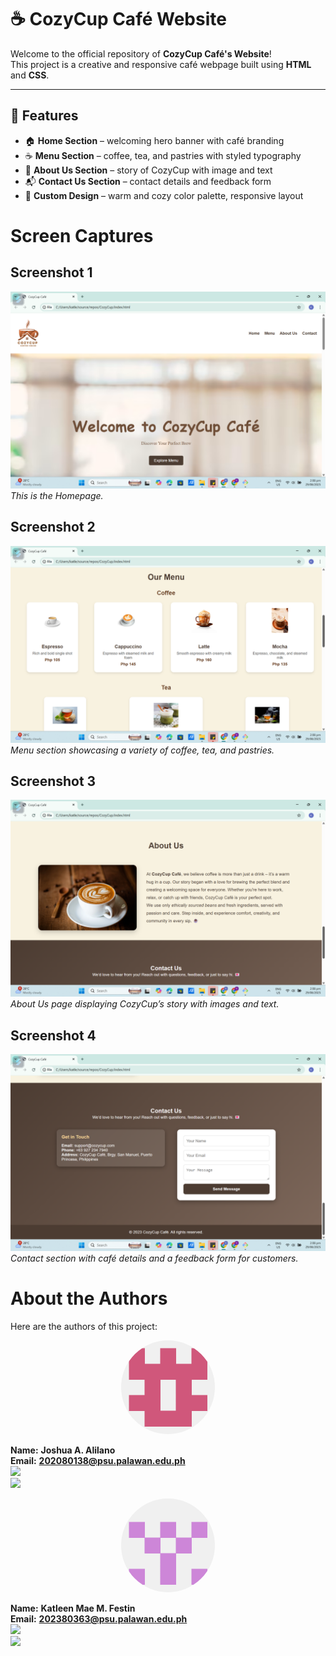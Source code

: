 # ☕ CozyCup Café Website

Welcome to the official repository of **CozyCup Café's Website**!  
This project is a creative and responsive café webpage built using **HTML** and **CSS**.  

---

## 📌 Features  

- 🏠 **Home Section** – welcoming hero banner with café branding  
- ☕ **Menu Section** – coffee, tea, and pastries with styled typography  
- 📖 **About Us Section** – story of CozyCup with image and text  
- 📬 **Contact Us Section** – contact details and feedback form  
- 🎨 **Custom Design** – warm and cozy color palette, responsive layout  

# Screen Captures

## Screenshot 1
![Screenshot 1](img/Screenshot%20(156).png)  
*This is the Homepage.*

## Screenshot 2
![Screenshot 2](img/Screenshot%20(157).png)  
*Menu section showcasing a variety of coffee, tea, and pastries.*

## Screenshot 3
![Screenshot 3](img/Screenshot%20(159).png)  
*About Us page displaying CozyCup’s story with images and text.*

## Screenshot 4
![Screenshot 4](img/Screenshot%20(160).png)  
*Contact section with café details and a feedback form for customers.*


# About the Authors

Here are the authors of this project:

<p align="center">
  <img src="img/225098797.png" width="150" style="border-radius:50%;" alt="Joshua A. Alilano">
</p>

**Name:** **Joshua A. Alilano**  
**Email:** **202080138@psu.palawan.edu.ph**  
[<img src="https://raw.githubusercontent.com/gauravghongde/social-icons/master/facebook/facebook.png" width="30">](https://web.facebook.com/joshua.alilano.9)  
[<img src="https://raw.githubusercontent.com/gauravghongde/social-icons/master/github/github.png" width="30">](https://github.com/Josh-know-nothing)

<p align="center">
  <img src="img/225894212.png" width="150" style="border-radius:50%;" alt="Katleen Mae M. Festin">
</p>

**Name:** **Katleen Mae M. Festin**  
**Email:** **202380363@psu.palawan.edu.ph**  
[<img src="https://raw.githubusercontent.com/gauravghongde/social-icons/master/facebook/facebook.png" width="30">](https://web.facebook.com/kathleenmae.festin/)  
[<img src="https://raw.githubusercontent.com/gauravghongde/social-icons/master/github/github.png" width="30">](https://github.com/KMMFestin10)



